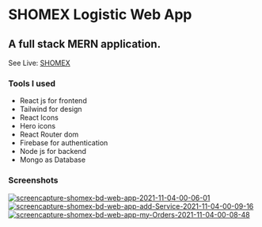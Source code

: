 # SHOMEX Logistic Web App

## A full stack MERN application.

See Live: [SHOMEX](https://shomex-bd.web.app/)

### Tools I used

-  React js for frontend
-  Tailwind for design
-  React Icons
-  Hero icons
-  React Router dom
-  Firebase for authentication
-  Node js for backend
-  Mongo as Database

### Screenshots

<a href="https://shomex-bd.web.app/"><img src="https://i.ibb.co/LPYx3zy/screencapture-shomex-bd-web-app-2021-11-04-00-06-01.png" alt="screencapture-shomex-bd-web-app-2021-11-04-00-06-01" border="0"></a>
<a href="https://shomex-bd.web.app/"><img src="https://i.ibb.co/LC4MLfz/screencapture-shomex-bd-web-app-add-Service-2021-11-04-00-09-16.png" alt="screencapture-shomex-bd-web-app-add-Service-2021-11-04-00-09-16" border="0"></a>
<a href="https://shomex-bd.web.app/"><img src="https://i.ibb.co/zGgzb7k/screencapture-shomex-bd-web-app-my-Orders-2021-11-04-00-08-48.png" alt="screencapture-shomex-bd-web-app-my-Orders-2021-11-04-00-08-48" border="0"></a>
